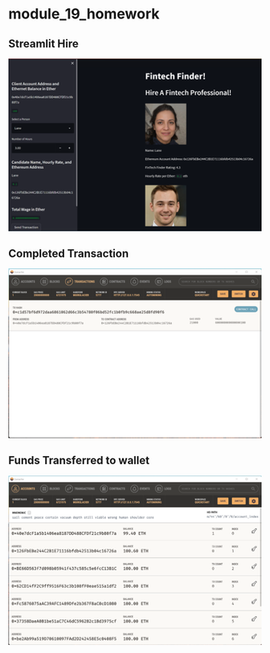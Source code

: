 # module_19_homework

## Streamlit Hire
![streamlit](Instructions\Starter-Code\Images\streamlit_1.png)

## Completed Transaction 
![ganache_01](Instructions\Starter-Code\Images\Ganache_1.png)

## Funds Transferred to wallet
![ganache_02](Instructions\Starter-Code\Images\Ganache_2.png)